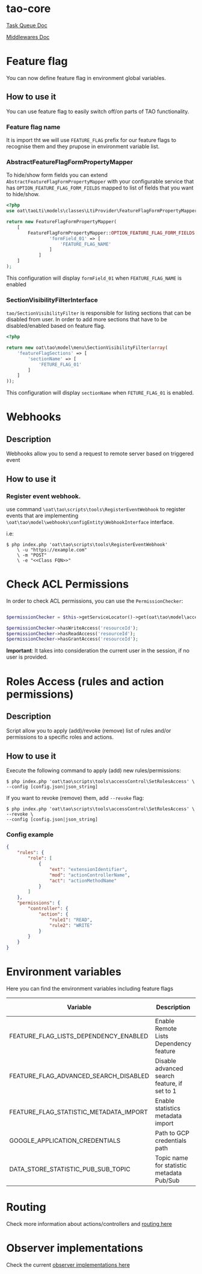 tao-core
========

[Task Queue Doc](models/classes/taskQueue/README.md)

[Middlewares Doc](models/classes/Middleware/README.md)

# Feature flag

You can now define feature flag in environment global variables. 

## How to use it

You can use feature flag to easily switch off/on parts of TAO functionality.

### Feature flag name

It is import tht we will use `FEATURE_FLAG` prefix for our feature flags to recognise them and they prupose 
in environment variable list. 

### AbstractFeatureFlagFormPropertyMapper

To hide/show form fields you can extend `AbstractFeatureFlagFormPropertyMapper` with your configurable service that has
`OPTION_FEATURE_FLAG_FORM_FIELDS` mapped to list of fields that you want to hide/show. 

```php
<?php
use oat\taoLti\models\classes\LtiProvider\FeatureFlagFormPropertyMapper;    

return new FeatureFlagFormPropertyMapper(
    [
        FeatureFlagFormPropertyMapper::OPTION_FEATURE_FLAG_FORM_FIELDS => [
                'formField_01' => [
                    'FEATURE_FLAG_NAME'
                ]
            ]
    ]
);
```

This configuration will display `formField_01` when `FEATURE_FLAG_NAME` is enabled

### SectionVisibilityFilterInterface

`tao/SectionVisibilityFilter` is responsible for listing sections that can be disabled from user. In order to add more 
sections that have to be disabled/enabled based on feature flag. 

```php
<?php

return new oat\tao\model\menu\SectionVisibilityFilter(array(
    'featureFlagSections' => [
        'sectionName' => [
            'FETURE_FLAG_01'
        ]
    ]
));
``` 

This configuration will display `sectionName` when `FETURE_FLAG_01` is enabled.

# Webhooks

## Description

Webhooks allow you to send a request to remote server based on triggered event

## How to use it

### Register event webhook.

use command `\oat\tao\scripts\tools\RegisterEventWebhook` to register events that are implementing `\oat\tao\model\webhooks\configEntity\WebhookInterface` interface.

i.e:
```
$ php index.php 'oat\tao\scripts\tools\RegisterEventWebhook' 
    \ -u "https://example.com"
    \ -m "POST"
    \ -e "<<Class FQN>>"
``` 

# Check ACL Permissions

In order to check ACL permissions, you can use the `PermissionChecker`:

```php

$permissionChecker = $this->getServiceLocator()->get(oat\tao\model\accessControl\PermissionChecker::class);

$permissionChecker->hasWriteAccess('resourceId');
$permissionChecker->hasReadAccess('resourceId');
$permissionChecker->hasGrantAccess('resourceId');
```

**Important**: It takes into consideration the current user in the session, if no user is provided.

# Roles Access (rules and action permissions)
## Description
Script allow you to apply (add)/revoke (remove) list of rules and/or permissions to a specific roles and actions.

## How to use it
Execute the following command to apply (add) new rules/permissions:
```
$ php index.php 'oat\tao\scripts\tools\accessControl\SetRolesAccess' \
--config [config.json|json_string]
```
If you want to revoke (remove) them, add `--revoke` flag:
```
$ php index.php 'oat\tao\scripts\tools\accessControl\SetRolesAccess' \
--revoke \
--config [config.json|json_string]
```

### Config example
```json
{
    "rules": {
        "role": [
            {
                "ext": "extensionIdentifier",
                "mod": "actionControllerName",
                "act": "actionMethodName"
            }
        ]
    },
    "permissions": {
        "controller": {
            "action": {
                "rule1": "READ",
                "rule2": "WRITE"
            }
        }
    }
}
```

# Environment variables

Here you can find the environment variables including feature flags

| Variable                               | Description                                  | Default value |
|----------------------------------------|----------------------------------------------|---------------|
| FEATURE_FLAG_LISTS_DEPENDENCY_ENABLED  | Enable Remote Lists Dependency feature       | -             |
| FEATURE_FLAG_ADVANCED_SEARCH_DISABLED  | Disable advanced search feature, if set to 1 | -             |
| FEATURE_FLAG_STATISTIC_METADATA_IMPORT | Enable statistics metadata import            | -             |
| GOOGLE_APPLICATION_CREDENTIALS         | Path to GCP credentials path                 | -             |
| DATA_STORE_STATISTIC_PUB_SUB_TOPIC     | Topic name for statistic metadata Pub/Sub    | -             |

# Routing

Check more information about actions/controllers and [routing here](./models/classes/routing/README.md)

# Observer implementations

Check the current [observer implementations here](./models/classes/Observer/README.md)